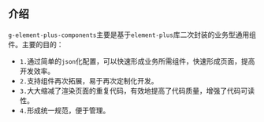 ## 介绍
`g-element-plus-components`主要是基于`element-plus`库二次封装的业务型通用组件。主要的目的：
- `1.`通过简单的`json`化配置，可以快速形成业务所需组件，快速形成页面，提高开发效率。
- `2.`支持组件再次拓展，易于再次定制化开发。
- `3.`大大缩减了渲染页面的重复代码，有效地提高了代码质量，增强了代码可读性。
- `4.`形成统一规范，便于管理。
